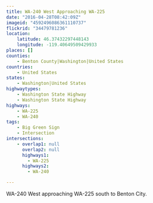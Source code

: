 ```yaml
---
title: WA-240 West Approaching WA-225
date: "2016-04-28T08:42:09Z"
imageid: "4592496086361110737"
flickrid: "34479781236"
location:
    latitude: 46.37432297448143
    longitude: -119.40649509429933
places: []
counties:
    - Benton County|Washington|United States
countries:
    - United States
states:
    - Washington|United States
highwaytypes:
    - Washington State Highway
    - Washington State Highway
highways:
    - WA-225
    - WA-240
tags:
    - Big Green Sign
    - Intersection
intersections:
    - overlap1: null
      overlap2: null
      highways1:
        - WA-225
      highways2:
        - WA-240

---
```

WA-240 West approaching WA-225 south to Benton City.